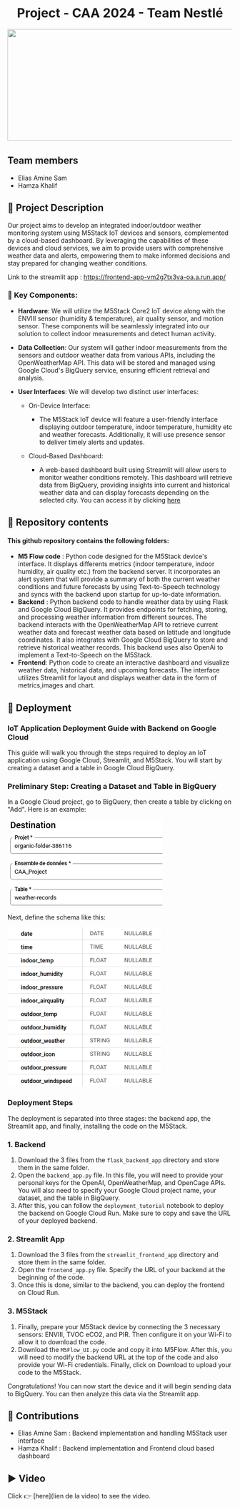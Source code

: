 <h1 align="center">Project - CAA 2024 - Team Nestlé</h1>
<p align="center">
<img src="https://www.rts.ch/2017/10/10/10/13/8987311.image" width="1000" height="250"/> <br>
 </p>
 
## Team members 
* Elias Amine Sam
* Hamza Khalif


## 🚧   Project Description  
Our project aims to develop an integrated indoor/outdoor weather monitoring system using M5Stack IoT devices and sensors, complemented by a cloud-based dashboard. By leveraging the capabilities of these devices and cloud services, we aim to provide users with comprehensive weather data and alerts, empowering them to make informed decisions and stay prepared for changing weather conditions.

Link to the streamlit app : https://frontend-app-vm2g7tx3va-oa.a.run.app/

### 🔑 Key Components:

* **Hardware**: We will utilize the M5Stack Core2 IoT device along with the ENVIII sensor (humidity & temperature), air quality sensor, and motion sensor. These components will be seamlessly integrated into our solution to collect indoor measurements and detect human activity.

* **Data Collection**: Our system will gather indoor measurements from the sensors and outdoor weather data from various APIs, including the OpenWeatherMap API. This data will be stored and managed using Google Cloud's BigQuery service, ensuring efficient retrieval and analysis.

* **User Interfaces**: We will develop two distinct user interfaces:
    - On-Device Interface: 
        - The M5Stack IoT device will feature a user-friendly interface displaying outdoor temperature, indoor temperature, humidity etc and weather forecasts. Additionally, it will use presence sensor to deliver timely alerts and updates.

    - Cloud-Based Dashboard: 
        - A web-based dashboard built using Streamlit will allow users to monitor weather conditions remotely. This dashboard will retrieve data from BigQuery, providing insights into current and historical weather data and can display forecasts depending on the selected city. 
You can access it by clicking [here](https://frontend-app-vm2g7tx3va-oa.a.run.app/)


## 📙  Repository contents

#### This github repository contains the following folders:
* **M5 Flow code** : Python code designed for the M5Stack device's interface. It displays differents metrics (indoor temperature, indoor humidity, air quality etc.) from the backend server. It incorporates an alert system that will provide a summary of both the current weather conditions and future forecasts by using Text-to-Speech technology and syncs with the backend upon startup for up-to-date information.
* **Backend** : Python backend code to handle weather data by using Flask and Google Cloud BigQuery. It provides endpoints for fetching, storing, and processing weather information from different sources. The backend interacts with the OpenWeatherMap API to retrieve current weather data and forecast weather data based on latitude and longitude coordinates. It also integrates with Google Cloud BigQuery to store and retrieve historical weather records. This backend uses also OpenAi to implement a Text-to-Speech on the M5Stack.
* **Frontend**: Python code to create an interactive dashboard and visualize weather data, historical data, and upcoming forecasts. The interface utilizes Streamlit for layout and displays weather data in the form of metrics,images and chart.

## 🚀   Deployment 
### IoT Application Deployment Guide with Backend on Google Cloud

This guide will walk you through the steps required to deploy an IoT application using Google Cloud, Streamlit, and M5Stack. You will start by creating a dataset and a table in Google Cloud BigQuery.

### Preliminary Step: Creating a Dataset and Table in BigQuery

In a Google Cloud project, go to BigQuery, then create a table by clicking on "Add". Here is an example: 

![Creating Table in BigQuery](Images/Table.png)

Next, define the schema like this: 

![Scheme](Images/Scheme.png)

### Deployment Steps

The deployment is separated into three stages: the backend app, the Streamlit app, and finally, installing the code on the M5Stack.

### 1. Backend

1. Download the 3 files from the `flask_backend_app` directory and store them in the same folder.
2. Open the `backend_app.py` file. In this file, you will need to provide your personal keys for the OpenAI, OpenWeatherMap, and OpenCage APIs. You will also need to specify your Google Cloud project name, your dataset, and the table in BigQuery.
3. After this, you can follow the `deployment_tutorial` notebook to deploy the backend on Google Cloud Run. Make sure to copy and save the URL of your deployed backend.

### 2. Streamlit App

1. Download the 3 files from the `streamlit_frontend_app` directory and store them in the same folder.
2. Open the `frontend_app.py` file. Specify the URL of your backend at the beginning of the code.
3. Once this is done, similar to the backend, you can deploy the frontend on Cloud Run.

### 3. M5Stack

1. Finally, prepare your M5Stack device by connecting the 3 necessary sensors: ENVIII, TVOC eCO2, and PIR. Then configure it on your Wi-Fi to allow it to download the code.
2. Download the `M5Flow_UI.py` code and copy it into M5Flow. After this, you will need to modify the backend URL at the top of the code and also provide your Wi-Fi credentials. Finally, click on Download to upload your code to the M5Stack.

Congratulations! You can now start the device and it will begin sending data to BigQuery. You can then analyze this data via the Streamlit app.

 

## 🤝   Contributions
* Elias Amine Sam : Backend implementation and handling M5Stack user interface
* Hamza Khalif : Backend implementation and Frontend cloud based dashboard

## ▶️   Video  
Click 👉 [here](lien de la video) to see the video. 
